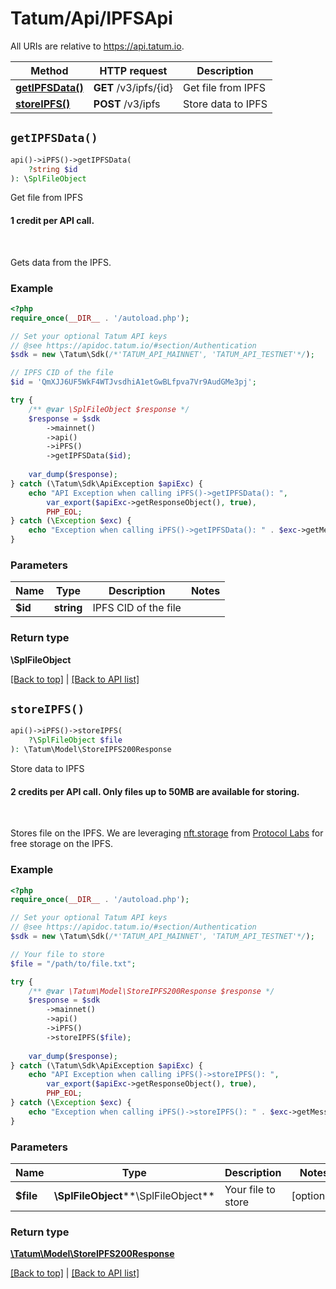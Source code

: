 # Tatum/Api/IPFSApi

All URIs are relative to https://api.tatum.io.

Method | HTTP request | Description
------------- | ------------- | -------------
[**getIPFSData()**](#getIPFSData) | **GET** /v3/ipfs/{id} | Get file from IPFS
[**storeIPFS()**](#storeIPFS) | **POST** /v3/ipfs | Store data to IPFS


## `getIPFSData()`

```php
api()->iPFS()->getIPFSData(
    ?string $id
): \SplFileObject
```

Get file from IPFS

<h4>1 credit per API call.</h4><br/><p>Gets data from the IPFS.</p>

### Example

```php
<?php
require_once(__DIR__ . '/autoload.php');

// Set your optional Tatum API keys
// @see https://apidoc.tatum.io/#section/Authentication
$sdk = new \Tatum\Sdk(/*'TATUM_API_MAINNET', 'TATUM_API_TESTNET'*/);

// IPFS CID of the file
$id = 'QmXJJ6UF5WkF4WTJvsdhiA1etGwBLfpva7Vr9AudGMe3pj';

try {
    /** @var \SplFileObject $response */
    $response = $sdk
        ->mainnet()
        ->api()
        ->iPFS()
        ->getIPFSData($id);
    
    var_dump($response);
} catch (\Tatum\Sdk\ApiException $apiExc) {
    echo "API Exception when calling iPFS()->getIPFSData(): ",
        var_export($apiExc->getResponseObject(), true),
        PHP_EOL;
} catch (\Exception $exc) {
    echo "Exception when calling iPFS()->getIPFSData(): " . $exc->getMessage() . PHP_EOL;
}
```

### Parameters

Name | Type | Description  | Notes
------------- | ------------- | ------------- | -------------
 **$id** | **string**| IPFS CID of the file |

### Return type

**\SplFileObject**

[[Back to top]](#) | [[Back to API list]](../../README.md#api-endpoints)

## `storeIPFS()`

```php
api()->iPFS()->storeIPFS(
    ?\SplFileObject $file
): \Tatum\Model\StoreIPFS200Response
```

Store data to IPFS

<h4>2 credits per API call. Only files up to 50MB are available for storing.</h4><br/> <p>Stores file on the IPFS. We are leveraging <a href="https://nft.storage/" target="_blank">nft.storage</a> from <a href="https://protocol.ai/" target="_blank">Protocol Labs</a> for free storage on the IPFS.</p>

### Example

```php
<?php
require_once(__DIR__ . '/autoload.php');

// Set your optional Tatum API keys
// @see https://apidoc.tatum.io/#section/Authentication
$sdk = new \Tatum\Sdk(/*'TATUM_API_MAINNET', 'TATUM_API_TESTNET'*/);

// Your file to store
$file = "/path/to/file.txt";

try {
    /** @var \Tatum\Model\StoreIPFS200Response $response */
    $response = $sdk
        ->mainnet()
        ->api()
        ->iPFS()
        ->storeIPFS($file);
    
    var_dump($response);
} catch (\Tatum\Sdk\ApiException $apiExc) {
    echo "API Exception when calling iPFS()->storeIPFS(): ",
        var_export($apiExc->getResponseObject(), true),
        PHP_EOL;
} catch (\Exception $exc) {
    echo "Exception when calling iPFS()->storeIPFS(): " . $exc->getMessage() . PHP_EOL;
}
```

### Parameters

Name | Type | Description  | Notes
------------- | ------------- | ------------- | -------------
 **$file** | **\SplFileObject****\SplFileObject**| Your file to store | [optional]

### Return type

[**\Tatum\Model\StoreIPFS200Response**](../Model/StoreIPFS200Response.md)

[[Back to top]](#) | [[Back to API list]](../../README.md#api-endpoints)
